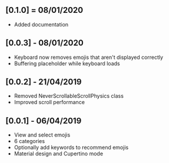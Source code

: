 ## [0.1.0] = 08/01/2020
* Added documentation


## [0.0.3] - 08/01/2020

* Keyboard now removes emojis that aren't displayed correctly
* Buffering placeholder while keyboard loads


## [0.0.2] - 21/04/2019

* Removed NeverScrollableScrollPhysics class
* Improved scroll performance


## [0.0.1] - 06/04/2019

* View and select emojis
* 6 categories
* Optionally add keywords to recommend emojis
* Material design and Cupertino mode